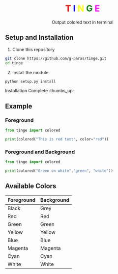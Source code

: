 <h1 style="text-align: center; font-weight: bold">
    <span style="color: red">T</span>
    <span style="color: blue">I</span>
    <span style="color: yellow">N</span>
    <span style="color:green">G</span>
    <span style="color:magenta">E</span>
</h1>
<p style="text-align: center">Output colored text in terminal</p>


## Setup and Installation

1. Clone this repository
```bash
git clone https://github.com/g-paras/tinge.git
cd tinge
```

2. Install the module 
```python
python setup.py install
```

Installation Complete :thumbs_up:


## Example
### Foreground
```python
from tinge import colored

print(colored("This is red text", color="red"))
```


### Foreground and Background
```python
from tinge import colored

print(colored("Green on white","green", "white"))
```

## Available Colors
| Foreground | Background |
|----------- | -----------|
| Black | Grey |
| Red | Red |
| Green | Green |
| Yellow | Yellow |
| Blue | Blue |
| Magenta | Magenta |
| Cyan | Cyan |
| White | White |
